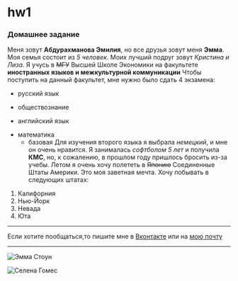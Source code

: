 # hw1

### Домашнее задание

Меня зовут **Абдурахманова Эмилия**, но все друзья зовут меня __Эмма__.
Моя семья состоит из _5 человек_. Моих лучший подруг зовут *Кристина и Лиза*.
Я учусь в ~~МГУ~~ Высшей Школе Экономики на факультете **иностранных языков и межкультурной коммуникации**
Чтобы поступить на данный факультет, мне нужно было сдать 4 экзамена:
+ русский язык
- обществознание
+ английский язык
- математика
  * базовая
Для изучения второго языка я выбрала *немецкий*, и мне он очень нравится. 
Я занималась _софтболом 5 лет_ и получила **КМС**, но, к сожалению, в прошлом году пришлось бросить из-за учебы.
Летом я очень хочу полететь в ~~Японию~~ Соединенные Штаты Америки. Это моя заветная мечта.
Хочу побывать в следующих штатах:
1. Калифорния
2. Нью-Йорк
3. Невада
4. Юта

****

Если хотите пообщаться,то пишите мне в [Вконтакте](https://vk.com/emili29 "всегда отвечу") или на [мою почту](granger.99@mail.ru)

----

![Эмма Стоун](https://www.dailyrush.dk/uploads/2017/03/Emma-Stone-Smile-Wallpapers-1.jpg "Моя любимая актриса")

![Селена Гомес](https://www.segodnya.ua/img/article/10935/55_main_new.1511771586.jpg "Моя любимая певица")

